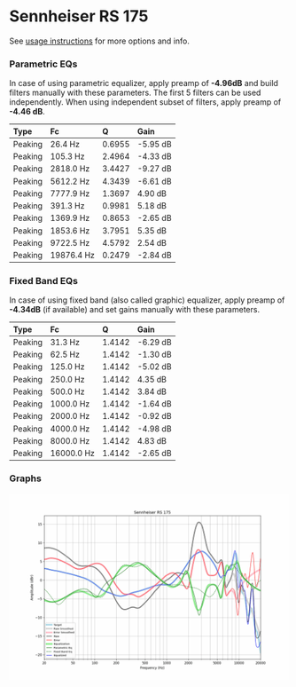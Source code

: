 # Sennheiser RS 175
See [usage instructions](https://github.com/jaakkopasanen/AutoEq#usage) for more options and info.

### Parametric EQs
In case of using parametric equalizer, apply preamp of **-4.96dB** and build filters manually
with these parameters. The first 5 filters can be used independently.
When using independent subset of filters, apply preamp of **-4.46 dB**.

| Type    | Fc         |      Q | Gain     |
|:--------|:-----------|:-------|:---------|
| Peaking | 26.4 Hz    | 0.6955 | -5.95 dB |
| Peaking | 105.3 Hz   | 2.4964 | -4.33 dB |
| Peaking | 2818.0 Hz  | 3.4427 | -9.27 dB |
| Peaking | 5612.2 Hz  | 4.3439 | -6.61 dB |
| Peaking | 7777.9 Hz  | 1.3697 | 4.90 dB  |
| Peaking | 391.3 Hz   | 0.9981 | 5.18 dB  |
| Peaking | 1369.9 Hz  | 0.8653 | -2.65 dB |
| Peaking | 1853.6 Hz  | 3.7951 | 5.35 dB  |
| Peaking | 9722.5 Hz  | 4.5792 | 2.54 dB  |
| Peaking | 19876.4 Hz | 0.2479 | -2.84 dB |

### Fixed Band EQs
In case of using fixed band (also called graphic) equalizer, apply preamp of **-4.34dB**
(if available) and set gains manually with these parameters.

| Type    | Fc         |      Q | Gain     |
|:--------|:-----------|:-------|:---------|
| Peaking | 31.3 Hz    | 1.4142 | -6.29 dB |
| Peaking | 62.5 Hz    | 1.4142 | -1.30 dB |
| Peaking | 125.0 Hz   | 1.4142 | -5.02 dB |
| Peaking | 250.0 Hz   | 1.4142 | 4.35 dB  |
| Peaking | 500.0 Hz   | 1.4142 | 3.84 dB  |
| Peaking | 1000.0 Hz  | 1.4142 | -1.64 dB |
| Peaking | 2000.0 Hz  | 1.4142 | -0.92 dB |
| Peaking | 4000.0 Hz  | 1.4142 | -4.98 dB |
| Peaking | 8000.0 Hz  | 1.4142 | 4.83 dB  |
| Peaking | 16000.0 Hz | 1.4142 | -2.65 dB |

### Graphs
![](./Sennheiser%20RS%20175.png)